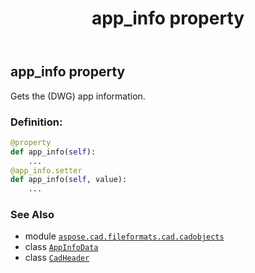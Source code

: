 ﻿---
title: app_info property
second_title: Aspose.CAD for Python via .NET API References
description: 
type: docs
weight: 40
url: /aspose.cad.fileformats.cad.cadobjects/cadheader/app_info/
is_root: false
---

## app_info property


Gets the (DWG) app information.
### Definition:
```python
@property
def app_info(self):
    ...
@app_info.setter
def app_info(self, value):
    ...
```

### See Also
* module [`aspose.cad.fileformats.cad.cadobjects`](../../)
* class [`AppInfoData`](/cad/python-net/aspose.cad.fileformats.cad.dwg.appinfo/appinfodata)
* class [`CadHeader`](/cad/python-net/aspose.cad.fileformats.cad.cadobjects/cadheader)
